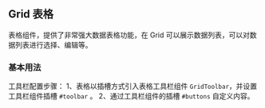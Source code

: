 <div class="demo-header">
<p class="overviewicon">
  <span class="wapi-list-form"/>
</p>

## Grid 表格

<nova-uxlink widget-name="Grid"></nova-uxlink>

表格组件，提供了非常强大数据表格功能，在 Grid 可以展示数据列表，可以对数据列表进行选择、编辑等。
</div>

### 基本用法

工具栏配置步骤：
1、表格以插槽方式引入表格工具栏组件 `GridToolbar`，并设置工具栏组件插槽 `#toolbar` 。
2、通过工具栏组件的插槽 `#buttons` 自定义内容。

<nova-demo-view link="grid/aui3-first-menu/custom-toolbar"></nova-demo-view>

<br>
